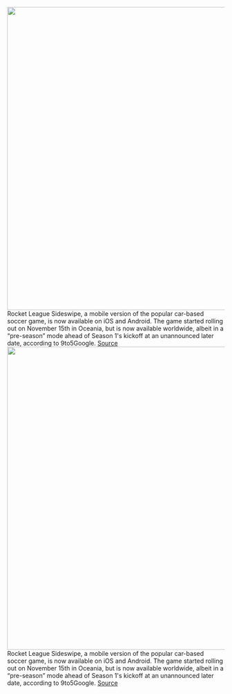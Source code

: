 <img src='https://cdn.vox-cdn.com/thumbor/Kr0DriRnCEOZUp6gj1lfnqww460=/0x0:1998x1332/1200x800/filters:focal(840x507:1158x825)/cdn.vox-cdn.com/uploads/chorus_image/image/70208607/msedge_IPE3MxMO6w.0.jpg' width='700px' /><br/>
Rocket League Sideswipe, a mobile version of the popular car-based soccer game, is now available on iOS and Android. The game started rolling out on November 15th in Oceania, but is now available worldwide, albeit in a “pre-season” mode ahead of Season 1's kickoff at an unannounced later date, according to 9to5Google.
<a href='https://www.theverge.com/2021/11/30/22809506/rocket-league-sideswipe-ios-android-release-global'> Source <a/><img src='https://cdn.vox-cdn.com/thumbor/Kr0DriRnCEOZUp6gj1lfnqww460=/0x0:1998x1332/1200x800/filters:focal(840x507:1158x825)/cdn.vox-cdn.com/uploads/chorus_image/image/70208607/msedge_IPE3MxMO6w.0.jpg' width='700px' /><br/>
Rocket League Sideswipe, a mobile version of the popular car-based soccer game, is now available on iOS and Android. The game started rolling out on November 15th in Oceania, but is now available worldwide, albeit in a “pre-season” mode ahead of Season 1's kickoff at an unannounced later date, according to 9to5Google.
<a href='https://www.theverge.com/2021/11/30/22809506/rocket-league-sideswipe-ios-android-release-global'> Source <a/>